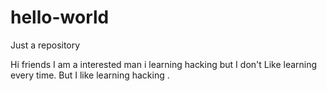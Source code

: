 # hello-world

Just a repository

Hi friends 
I am a interested man i  learning hacking but I don't 
Like learning every time. But I like learning hacking .
